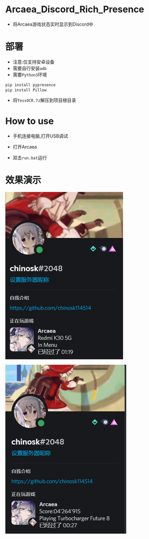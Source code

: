 # Arcaea_Discord_Rich_Presence

- 将Arcaea游戏状态实时显示到Discord中



# 部署

- 注意:仅支持安卓设备
- 需要自行安装`adb`
- 需要`Python3`环境

```shell
pip install pypresence
pip install Pillow
```

- 将`TessOCR.7z`解压到项目根目录



# How to use

- 手机连接电脑,打开USB调试
- 打开Arcaea

- 双击`run.bat`运行



# 效果演示

![image](https://github.com/chinosk114514/Arcaea_Discord_Rich_Presence/blob/master/inmenu.png)

![image](https://github.com/chinosk114514/Arcaea_Discord_Rich_Presence/blob/master/ingame.png)
